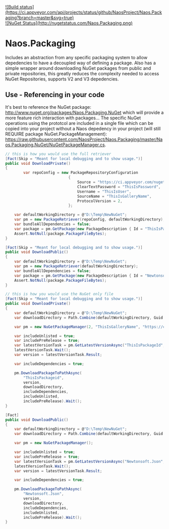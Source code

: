 <a target="_blank" href="https://ci.appveyor.com/project/Naos-Project/naos-packaging">
![Build status](https://ci.appveyor.com/api/projects/status/github/NaosProject/Naos.Packaging?branch=master&svg=true)
</a>
<br/> 
<a target="_blank" href="http://nugetstatus.com/packages/Naos.Packaging">
![NuGet Status](http://nugetstatus.com/Naos.Packaging.png)
</a>

Naos.Packaging
================
Includes an abstraction from any specific packaging system to allow depedencies to have a decoupled way of defining a package. Also has a simple wrapper around downloading NuGet packages from public and private repositories, this greatly reduces the complexity needed to access NuGet Repositories, supports V2 and V3 depedencies.

Use - Referencing in your code
-----------
It's best to reference the NuGet package: <a target="_blank" href="http://www.nuget.org/packages/Naos.Packaging.NuGet">http://www.nuget.org/packages/Naos.Packaging.NuGet</a> which will provide a more feature rich interaction with packages...
The specific NuGet operations using the prototcol are included in a single file which can be copied into your project without a Naos depedency in your project (will still REQUIRE package NuGet.PackageManagement): <a target="_blank" href="https://raw.githubusercontent.com/NaosProject/Naos.Packaging/master/Naos.Packaging.NuGet/NuGetPackageManager.cs">https://raw.githubusercontent.com/NaosProject/Naos.Packaging/master/Naos.Packaging.NuGet/NuGetPackageManager.cs</a>.

```C#
// this is how you would use the full retriever
[Fact(Skip = "Meant for local debugging and to show usage.")]
public void DownloadPrivate()
{
		var repoConfig = new PackageRepositoryConfiguration
							{
								Source = "https://ci.appveyor.com/nuget/XXX",
								ClearTextPassword = "ThisIsPassword",
								Username = "ThisIsUser",
								SourceName = "ThisIsGalleryName",
								ProtocolVersion = 2,
							};

	var defaultWorkingDirectory = @"D:\Temp\NewNuGet";
	var pm = new PackageRetriever(repoConfig, defaultWorkingDirectory);
	var bundleAllDependencies = false;
	var package = pm.GetPackage(new PackageDescription { Id = "ThisIsPackage" }, bundleAllDependencies);
	Assert.NotNull(package.PackageFileBytes);
}

[Fact(Skip = "Meant for local debugging and to show usage.")]
public void DownloadPublic()
{
	var defaultWorkingDirectory = @"D:\Temp\NewNuGet";
	var pm = new PackageRetriever(defaultWorkingDirectory);
	var bundleAllDependencies = false;
	var package = pm.GetPackage(new PackageDescription { Id = "Newtonsoft.Json" }, bundleAllDependencies);
	Assert.NotNull(package.PackageFileBytes);
}

// this is how you would use the NuGet only file
[Fact(Skip = "Meant for local debugging and to show usage.")]
public void DownloadPrivate()
{
	var defaultWorkingDirectory = @"D:\Temp\NewNuGet";
	var downloadDirectory = Path.Combine(defaultWorkingDirectory, Guid.NewGuid() + ".tmp");

	var pm = new NuGetPackageManager(2, "ThisIsGalleryName", "https://ci.appveyor.com/nuget/XXX", "ThisIsUser", "ThisIsPassword");

	var includeUnlisted = true;
	var includePreRelease = true;
	var latestVersionTask = pm.GetLatestVersionAsync("ThisIsPackageId", includeUnlisted, includePreRelease);
	latestVersionTask.Wait();
	var version = latestVersionTask.Result;

	var includeDependencies = true;

	pm.DownloadPackageToPathAsync(
		"ThisIsPackageid",
		version,
		downloadDirectory,
		includeDependencies,
		includeUnlisted,
		includePreRelease).Wait();
}

[Fact]
public void DownloadPublic()
{
	var defaultWorkingDirectory = @"D:\Temp\NewNuGet";
	var downloadDirectory = Path.Combine(defaultWorkingDirectory, Guid.NewGuid() + ".tmp");

	var pm = new NuGetPackageManager();

	var includeUnlisted = true;
	var includePreRelease = true;
	var latestVersionTask = pm.GetLatestVersionAsync("Newtonsoft.Json", includeUnlisted, includePreRelease);
	latestVersionTask.Wait();
	var version = latestVersionTask.Result;

	var includeDependencies = true;

	pm.DownloadPackageToPathAsync(
		"Newtonsoft.Json",
		version,
		downloadDirectory,
		includeDependencies,
		includeUnlisted,
		includePreRelease).Wait();
}
```
